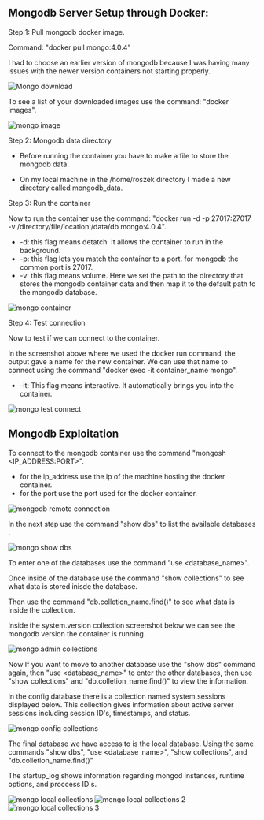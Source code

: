 ## Mongodb Server Setup through Docker:

  Step 1: Pull mongodb docker image.

  Command: "docker pull mongo:4.0.4"

  I had to choose an earlier version of mongodb because I was having many issues with the newer version containers not starting properly. 
    
![Mongo download](https://github.com/user-attachments/assets/12cac7b8-5267-4d18-bc9a-f82b4c4e7973)

  To see a list of your downloaded images use the command: "docker images".

![mongo image](https://github.com/user-attachments/assets/2942481c-0ea6-47fa-9da2-2e20173c94e6)

Step 2: Mongodb data directory 

 - Before running the container you have to make a file to store the mongodb data. 

 - On my local machine in the /home/roszek directory I made a new directory called mongodb_data.

Step 3: Run the container

  Now to run the container use the command: "docker run -d -p 27017:27017 -v /directory/file/location:/data/db mongo:4.0.4".

  - -d: this flag means detatch. It allows the container to run in the background.
  - -p: this flag lets you match the container to a port. for mongodb the common port is 27017.
  - -v: this flag means volume. Here we set the path to the directory that stores the mongodb container data and then map it to the default path to the mongodb database.

![mongo container ](https://github.com/user-attachments/assets/a1226e09-96e7-407f-82b2-d02136201eb9)

Step 4: Test connection

Now to test if we can connect to the container. 

In the screenshot above where we used the docker run command, the output gave a name for the new container. We can use that name to connect using the command "docker exec -it container_name mongo".

- -it: This flag means interactive. It automatically brings you into the container. 

![mongo test connect](https://github.com/user-attachments/assets/4c3ebe34-456b-4565-9a3e-8d4f74addbcb)

## Mongodb Exploitation

  To connect to the mongodb container use the command "mongosh <IP_ADDRESS:PORT>".

  - for the ip_address use the ip of the machine hosting the docker container.
  - for the port use the port used for the docker container.  
  
  ![mongodb remote connection](https://github.com/user-attachments/assets/0b69cc7e-2b98-4c43-a6d0-1b25df346a0f)

  In the next step use the command "show dbs" to list the available databases .
  
  ![mongo show dbs](https://github.com/user-attachments/assets/d6b6c6a4-1192-4e79-a86b-ad3b29533f3d)

  To enter one of the databases use the command "use <database_name>".

  Once inside of the database use the command "show collections" to see what data is stored inisde the database.

  Then use the command "db.colletion_name.find()" to see what data is inside the collection.

  Inside the system.version collection screenshot below we can see the mongodb version the container is running. 
  
  ![mongo admin collections](https://github.com/user-attachments/assets/c3263ac8-84de-409e-9dc9-b55e6782eb23)

  Now If you want to move to another database use the "show dbs" command again, then "use <database_name>" to enter the other databases, then use "show collections" and "db.colletion_name.find()" to view the information.

  In the config database there is a collection named system.sessions displayed below. This collection gives information about active server sessions including session ID's, timestamps, and status.

  ![mongo config collections](https://github.com/user-attachments/assets/439f9b18-210d-41ff-a4b4-af5b0f0aab96)

  The final database we have access to is the local database. Using the same commands "show dbs", "use <database_name>", "show collections", and "db.colletion_name.find()" 

  The startup_log shows information regarding mongod instances, runtime options, and proccess ID's.

  ![mongo local collections](https://github.com/user-attachments/assets/4cbf457c-9334-4c76-ac3d-c966ad117878)
  ![mongo local collections 2](https://github.com/user-attachments/assets/f6a78d51-b883-47ba-b4c0-866547c5f04d)
  ![mongo local collections 3](https://github.com/user-attachments/assets/ac4cde0d-d7c0-48b6-a63e-e30029ade3f9)
